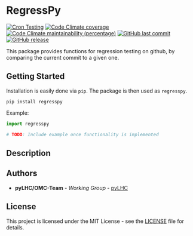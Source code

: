 # RegressPy 

[![Cron Testing](https://github.com/pylhc/regresspy/workflows/Cron%20Testing/badge.svg)](https://github.com/pylhc/regresspy/actions?query=workflow%3A%22Cron+Testing%22)
[![Code Climate coverage](https://img.shields.io/codeclimate/coverage/pylhc/regresspy.svg?style=popout)](https://codeclimate.com/github/pylhc/regresspy)
[![Code Climate maintainability (percentage)](https://img.shields.io/codeclimate/maintainability-percentage/pylhc/regresspy.svg?style=popout)](https://codeclimate.com/github/pylhc/regresspy)
[![GitHub last commit](https://img.shields.io/github/last-commit/pylhc/regresspy.svg?style=popout)](https://github.com/pylhc/regresspy)
[![GitHub release](https://img.shields.io/github/release/pylhc/regresspy.svg?style=popout)](https://github.com/pylhc/regresspy)

This package provides functions for regression testing on github, by comparing the current commit to a given one.

## Getting Started

Installation is easily done via `pip`. The package is then used as `regresspy`.

```
pip install regresspy
```

Example:

```python
import regresspy

# TODO: Include example once functionality is implemented
```

## Description


## Authors

* **pyLHC/OMC-Team** - *Working Group* - [pyLHC](https://github.com/orgs/pylhc/teams/omc-team)

## License

This project is licensed under the MIT License - see the [LICENSE](LICENSE) file for details.